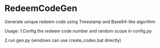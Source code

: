 # RedeemCodeGen
Generate unique redeem code using Timestamp and Base64-like algorithm

Usage:
1.Config the redeem code number and random scope in config.py

2.run gen.py (windows can use create_codes.bat directly)

